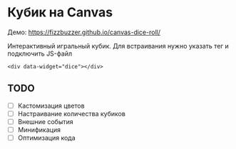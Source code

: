 # Кубик на Canvas

Демо: https://fizzbuzzer.github.io/canvas-dice-roll/

Интерактивный игральный кубик. Для встраивания нужно указать тег и подключить JS-файл

`<div data-widget="dice"></div> `

## TODO

- [ ] Кастомизация цветов
- [ ] Настраивание количества кубиков
- [ ] Внешние события
- [ ] Минификация 
- [ ] Оптимизация кода
